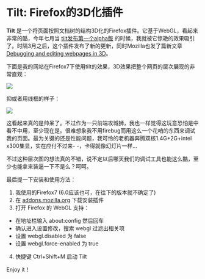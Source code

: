# Tilt: Firefox的3D化插件

**Tilt** 是一个将页面按照文档树的结构3D化的Firefox插件。它基于WebGL，看起来非常的酷，今年七月当 [tilt发布第一个alpha版](http://hacks.mozilla.org/2011/07/tilt-visualize-your-web-page-in-3d/) 的时候，我就被它惊艳的效果吸引了。时隔3月之后，这个插件发布了新的更新，同时Mozilla也发了篇新文章 [Debugging and editing webpages in 3D](http://hacks.mozilla.org/2011/10/debugging-and-editing-webpages-in-3d/)。

下面是我的网站在Firefox7下使用tilt的效果，3D效果把整个网页的层次展现的非常直观：

![](https://swordair.com/content/images/2013/Dec/tilt_swordair_colored.jpg)

抑或者用线框的样子：

![](https://swordair.com/content/images/2013/Dec/tilt_swordair_bordered.jpg)

这看起来真的是帅呆了。不过作为一只前端攻城狮，我也一样觉得这玩意恐怕是中看不中用，至少现在是。很难想象我不用firebug而用这么一个花哨的东西来调试我的页面。最为关键的还是性能问题，我可怜的老机器奔腾双核1.4G+2G+intel x300集显，实在应付不过来- -，卡得就像幻灯片一样...

不过这种层次图的想法真的不错，说不定以后哪天我们的调试工具也能这么酷，至少也能拿来装逼一下不是么？呵呵。

最后提一下安装和使用方法：

1. 我使用的Firefox7 (6.0应该也可，在往下的版本就不确定了)
2. 在 [addons.mozilla.org](https://addons.mozilla.org/en-US/firefox/addon/tilt/) 下载安装插件
3. 打开 Firefox 的 WebGL 支持：
  - 在地址栏输入 about:config 然后回车
  - 确认进入设置修改，搜索 webgl 过滤出相关项
  - 设置 webgl.disabled 为 false
  - 设置 webgl.force-enabled 为 true
4. 快捷键 Ctrl+Shift+M 启动 Tilt

Enjoy it！
